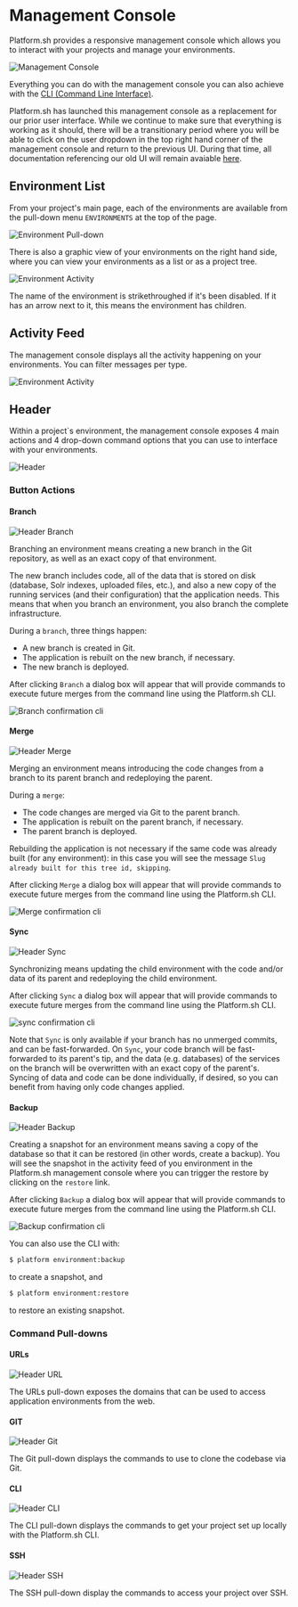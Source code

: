 # Management Console

Platform.sh provides a responsive management console which allows you to interact with your projects and manage your environments. 

![Management Console](/images/mgmt-console/project.png)

Everything you can do with the management console you can also achieve with the  [CLI (Command Line Interface)](/gettingstarted/cli.md).

Platform.sh has launched this management console as a replacement for our prior user interface. While we continue to make sure that everything is working as it should, there will be a transitionary period where you will be able to click on the user dropdown in the top right hand corner of the management console and return to the previous UI. During that time, all documentation referencing our old UI will remain avaiable [here](https://pr-1068-yzlkgby-t2llqeifuhpzg.eu.platform.sh/).

## Environment List

From your project's main page, each of the environments are available from the pull-down menu `ENVIRONMENTS` at the top of the page. 

![Environment Pull-down](/images/to-replace/env-pulldown.png)

There is also a graphic view of your environments on the right hand side, where you can view your environments as a list or as a project tree. 

![Environment Activity](/images/mgmt-console/environments.png)

The name of the environment is strikethroughed if it's been disabled. If it has an arrow next to it, this means the environment has children.

## Activity Feed

The management console displays all the activity happening on your environments. You can filter messages per type.

![Environment Activity](/images/mgmt-console/activity.png)


## Header

Within a project`s environment, the management console exposes 4 main actions and 4 drop-down command options that you can use to interface with your environments. 

![Header](/images/mgmt-console/header-new.png)

### Button Actions

#### Branch

![Header Branch](/images/mgmt-console/header-branch.png)

Branching an environment means creating a new branch in the Git repository, as well as an exact copy of that environment.

The new branch includes code, all of the data that is stored on disk (database, Solr indexes, uploaded files, etc.), and also a new copy of the running services (and their configuration) that the application needs. This means that when you branch an environment, you also branch the complete infrastructure.

During a `branch`, three things happen:

* A new branch is created in Git.
* The application is rebuilt on the new branch, if necessary.
* The new branch is deployed.

After clicking `Branch` a dialog box will appear that will provide commands to execute future merges from the command line using the Platform.sh CLI.

![Branch confirmation cli](/images/mgmt-console/header-branch-box.png)

#### Merge

![Header Merge](/images/mgmt-console/header-merge.png)

Merging an environment means introducing the code changes from a branch to its parent branch and redeploying the parent.

During a `merge`:

* The code changes are merged via Git to the parent branch.
* The application is rebuilt on the parent branch, if necessary.
* The parent branch is deployed.

Rebuilding the application is not necessary if the same code was already built (for any environment): in this case you will see the message ``Slug already built for this tree id, skipping``.

After clicking `Merge` a dialog box will appear that will provide commands to execute future merges from the command line using the Platform.sh CLI.

![Merge confirmation cli](/images/mgmt-console/header-merge-box.png)

#### Sync

![Header Sync](/images/mgmt-console/header-sync.png)

Synchronizing means updating the child environment with the code and/or data of its parent and redeploying the child environment.

After clicking `Sync` a dialog box will appear that will provide commands to execute future merges from the command line using the Platform.sh CLI.

![sync confirmation cli](/images/mgmt-console/header-sync-box.png)

Note that `Sync` is only available if your branch has no unmerged commits, and can be fast-forwarded. On `Sync`, your code branch will be fast-forwarded to its parent's tip, and the data (e.g. databases) of the services on the branch will be overwritten with an exact copy of the parent's. Syncing of data and code can be done individually, if desired, so you can benefit from having only code changes applied.

#### Backup

![Header Backup](/images/mgmt-console/header-backup.png)

Creating a snapshot for an environment means saving a copy of the database so that it can be restored (in other words, create a backup). You will see the snapshot in the activity feed of you environment in the Platform.sh management console where you can trigger the restore by
clicking on the `restore` link.

After clicking `Backup` a dialog box will appear that will provide commands to execute future merges from the command line using the Platform.sh CLI.

![Backup confirmation cli](/images/mgmt-console/header-backup-box.png)

You can also use the CLI with:

```bash
$ platform environment:backup
```

to create a snapshot, and

```bash
$ platform environment:restore
```

to restore an existing snapshot.

### Command Pull-downs

#### URLs

![Header URL](/images/mgmt-console/header-urls.png)

The URLs pull-down exposes the domains that can be used to access application environments from the web.

#### GIT

![Header Git](/images/mgmt-console/header-git.png)

The Git pull-down displays the commands to use to clone the codebase via Git.

#### CLI

![Header CLI](/images/mgmt-console/header-cli.png)

The CLI pull-down displays the commands to get your project set up locally with the Platform.sh CLI.

#### SSH

![Header SSH](/images/mgmt-console/header-ssh.png)

The SSH pull-down display the commands to access your project over SSH.

